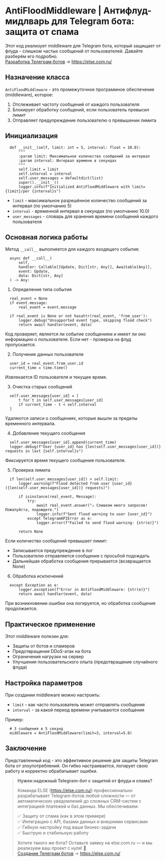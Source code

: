 # AntiFloodMiddleware | Антифлуд-мидлварь для Telegram бота: защита от спама
Этот код реализует middleware для Telegram бота, который защищает от флуда - слишком частых сообщений от пользователей. Давайте разберём его подробно. <br>
[Разработка Телеграм ботов](https://else.com.ru "Разработка Телеграм ботов") -> https://else.com.ru/

## Назначение класса
`AntiFloodMiddleware` - это промежуточное программное обеспечение (middleware), которое:

<ol>
  <li>Отслеживает частоту сообщений от каждого пользователя</li>
  <li>Блокирует обработку сообщений, если пользователь превысил лимит</li>
  <li>Отправляет предупреждение пользователю о превышении лимита</li>
</ol>
    
## Инициализация
```
  def __init__(self, limit: int = 5, interval: float = 10.0):
      """
      :param limit: Максимальное количество сообщений за интервал
      :param interval: Интервал времени в секундах
      """
      self.limit = limit
      self.interval = interval
      self.user_messages = defaultdict(list)
      super().__init__()
      logger.info(f"Initialized AntiFloodMiddleware with limit={limit}/per {interval}s")
```


+ `limit` - максимальное разрешённое количество сообщений за интервал (по умолчанию 5)</li>
+ `interval` - временной интервал в секундах (по умолчанию 10.0)</li>
+ `user_messages` - словарь для хранения времени сообщений каждого пользователя</li>

## Основная логика работы
Метод `__call__` выполняется для каждого входящего события:
```
  async def __call__(
      self,
      handler: Callable[[Update, Dict[str, Any]], Awaitable[Any]],
      event: Update,
      data: Dict[str, Any]
  ) -> Any:
```

1. Определение типа события
```
  real_event = None
  if event.message:
      real_event = event.message
  
  if real_event is None or not hasattr(real_event, 'from_user'):
      logger.debug("Unsupported event type, skipping flood check")
      return await handler(event, data)
```
Код проверяет, является ли событие сообщением и имеет ли оно информацию о пользователе. Если нет - проверка на флуд пропускается.

2. Получение данных пользователя
```
  user_id = real_event.from_user.id
  current_time = time.time()
```
Извлекается ID пользователя и текущее время.

3. Очистка старых сообщений
```
  self.user_messages[user_id] = [
      t for t in self.user_messages[user_id]
      if current_time - t < self.interval
  ]
```
Удаляются записи о сообщениях, которые вышли за пределы временного интервала.

4. Добавление текущего сообщения
```
  self.user_messages[user_id].append(current_time)
  logger.debug(f"User {user_id} has {len(self.user_messages[user_id])} requests in last {self.interval}s")
```
Фиксируется время текущего сообщения пользователя.

5. Проверка лимита
```
  if len(self.user_messages[user_id]) > self.limit:
      logger.warning(f"Flood detected from user {user_id} ({len(self.user_messages[user_id])} requests)")
  
      if isinstance(real_event, Message):
          try:
              await real_event.answer("⚠️ Слишком много запросов! Пожалуйста, подождите.")
              logger.info(f"Sent flood warning to user {user_id}")
          except TelegramAPIError as e:
              logger.error(f"Failed to send flood warning: {str(e)}")
  
      return None
```
Если количество сообщений превышает лимит:

+ Записывается предупреждение в лог
+ Пользователю отправляется сообщение с просьбой подождать
+ Дальнейшая обработка сообщения прерывается (возвращается None)

6. Обработка исключений
```
  except Exception as e:
      logger.exception(f"Error in AntiFloodMiddleware: {str(e)}")
      return await handler(event, data)
```
При возникновении ошибки она логируется, но обработка сообщения продолжается.

## Практическое применение
Этот middleware полезен для:

+ Защиты от ботов и спамеров
+ Предотвращения DDoS-атак на бота
+ Ограничения нагрузки на сервер
+ Улучшения пользовательского опыта (предотвращение случайного флуда)

## Настройка параметров
При создании middleware можно настроить:

+ `limit` - как часто пользователь может отправлять сообщения
+ `interval` - за какой период времени учитываются сообщения

Пример:
```
  # 3 сообщения в 5 секунд
  middleware = AntiFloodMiddleware(limit=3, interval=5.0)
```

## Заключение
Представленный код - это эффективное решение для защиты Telegram бота от злоупотреблений. Он гибко настраивается, логирует свою работу и корректно обрабатывает ошибки.
<br>
<blockquote>
<b>Нужен надежный Telegram-бот с защитой от флуда и спама?</b>

Команда ELSE (https://else.com.ru/) профессионально разрабатывает Telegram-ботов любой сложности — от автоматических уведомлений до сложных CRM-систем с интеграцией платежей и баз данных. Мы обеспечиваем:<br>

✅ Защиту от спама (как в этом примере)<br>
✅ Интеграцию с API, базами данных и внешними сервисами<br>
✅ Гибкую настройку под ваши бизнес-задачи<br>
✅ Быструю и стабильную работу<br>

Хотите такого же бота? Оставьте заявку на else.com.ru — и мы реализуем ваш проект с нуля! 🚀<br>
[Создание Телеграм ботов](https://else.com.ru "Разработка Телеграм ботов") -> https://else.com.ru/
</blockquote>
    

    

